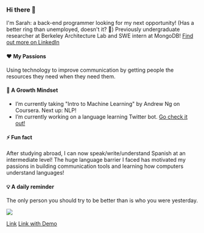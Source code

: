 ### Hi there 👋

<!--
**cookiestuf/cookiestuf** is a ✨ _special_ ✨ repository because its `README.md` (this file) appears on your GitHub profile.

Here are some ideas to get you started:

- 🔭 I’m currently working on ...
- 🌱 I’m currently learning ...
- 👯 I’m looking to collaborate on ...
- 🤔 I’m looking for help with ...
- 💬 Ask me about ...
- 📫 How to reach me: ...
- 😄 Pronouns: ...
- ⚡ Fun fact: ...
-->
I'm Sarah: a back-end programmer looking for my next opportunity! (Has a better ring than unemployed, doesn't it? 🤗) Previously undergraduate researcher at Berkeley Architecture Lab and SWE intern at MongoDB! [Find out more on LinkedIn](https://www.linkedin.com/in/sarah-zhou-ab246969/)
#### ❤️ My Passions 
Using technology to improve communication by getting people the resources they need when they need them.

#### 🌱 A Growth Mindset
- I’m currently taking "Intro to Machine Learning" by Andrew Ng on Coursera. Next up: NLP!
- I’m currently working on a language learning Twitter bot. [Go check it out!](https://github.com/cookiestuf/language-context-bot)
#### ⚡ Fun fact
After studying abroad, I can now speak/write/understand Spanish at an intermediate level! The huge language barrier I faced has motivated my passions in building communication tools and learning how computers understand languages! 
#### 💡 A daily reminder
The only person you should try to be better than is who you were yesterday.

<img src="https://media.giphy.com/media/LW5vBvAb48Oe9OoEKT/giphy.gif"/>

[Link](https://github.com/cookiestuf/language-context-bot)
[Link with Demo](https://devpost.com/software/sharebear/)
